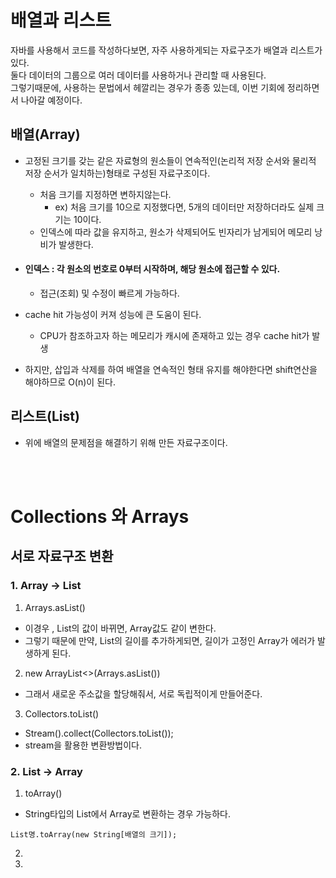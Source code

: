 # 배열과 리스트 
자바를 사용해서 코드를 작성하다보면, 자주 사용하게되는 자료구조가 배열과 리스트가 있다.    
둘다 데이터의 그룹으로 여러 데이터를 사용하거나 관리할 때 사용된다.    
그렇기때문에, 사용하는 문법에서 헤깔리는 경우가 종종 있는데, 이번 기회에 정리하면서 나아갈 예정이다.   


## 배열(Array)
- 고정된 크기를 갖는 같은 자료형의 원소들이 연속적인(논리적 저장 순서와 물리적 저장 순서가 일치하는)형태로 구성된 자료구조이다.
  - 처음 크기를 지정하면 변하지않는다. 
      - ex) 처음 크기를 10으로 지정했다면, 5개의 데이터만 저장하더라도 실제 크기는 10이다. 
  - 인덱스에 따라 값을 유지하고, 원소가 삭제되어도 빈자리가 남게되어 메모리 낭비가 발생한다.

- #### 인덱스 : 각 원소의 번호로 0부터 시작하며, 해당 원소에 접근할 수 있다.
  - 접근(조회) 및 수정이 빠르게 가능하다.   
- cache hit  가능성이 커져 성능에 큰 도움이 된다.
   - CPU가 참조하고자 하는 메모리가 캐시에 존재하고 있는 경우 cache hit가 발생
- 하지만, 삽입과 삭제를 하여 배열을 연속적인 형태 유지를 해야한다면 shift연산을 해야하므로 O(n)이 된다.


## 리스트(List)
- 위에 배열의 문제점을 해결하기 위해 만든 자료구조이다.




<br></br>

# Collections 와 Arrays


## 서로 자료구조 변환 

### 1. Array -> List
1. Arrays.asList()
  - 이경우 , List의 값이 바뀌면, Array값도 같이 변한다.
  - 그렇기 때문에 만약, List의 길이를 추가하게되면, 길이가 고정인 Array가 에러가 발생하게 된다.
2. new ArrayList<>(Arrays.asList())
  - 그래서 새로운 주소값을 할당해줘서, 서로 독립적이게 만들어준다.
3. Collectors.toList()
  - Stream().collect(Collectors.toList());
  - stream을 활용한 변환방법이다.
 
### 2. List -> Array
1. toArray()
 - String타입의 List에서 Array로 변환하는 경우 가능하다.
```
List명.toArray(new String[배열의 크기]);
```
2. 
3. 
